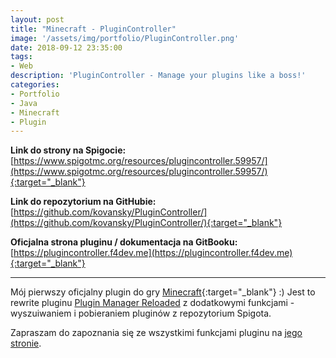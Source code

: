 ```yaml
---
layout: post
title: "Minecraft - PluginController"
image: '/assets/img/portfolio/PluginController.png'
date: 2018-09-12 23:35:00
tags:
- Web
description: 'PluginController - Manage your plugins like a boss!'
categories:
- Portfolio
- Java
- Minecraft
- Plugin
---
```


**Link do strony na Spigocie:** [https://www.spigotmc.org/resources/plugincontroller.59957/](https://www.spigotmc.org/resources/plugincontroller.59957/){:target="_blank"}

**Link do repozytorium na GitHubie:** [https://github.com/kovansky/PluginController/](https://github.com/kovansky/PluginController/){:target="_blank"}

**Oficjalna strona pluginu / dokumentacja na GitBooku:** [https://plugincontroller.f4dev.me](https://plugincontroller.f4dev.me){:target="_blank"}

___

Mój pierwszy oficjalny plugin do gry [Minecraft](https://minecraft.net){:target="_blank"} :)
Jest to rewrite pluginu [Plugin Manager Reloaded](https://www.spigotmc.org/resources/plugin-manager-reloaded.7144/) z 
dodatkowymi funkcjami - wyszuiwaniem i pobieraniem pluginów z repozytorium Spigota.

Zapraszam do zapoznania się ze wszystkimi funkcjami pluginu na [jego stronie](https://plugincontroller.f4dev.me).